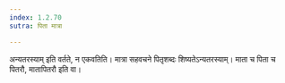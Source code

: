 ```yaml
---
index: 1.2.70
sutra: पिता मात्रा

---
```

अन्यतरस्याम् इति वर्तते, न एकवतिति। मात्रा सहवचने पितृशब्दः शिष्यतेऽन्यतरस्याम्। माता च पिता च पितरौ, मातापितरौ इति वा।